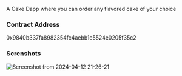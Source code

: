 A Cake Dapp where you can order any flavored cake of your choice

### Contract Address 
 
0x9840b337fa8982354fc4aebb1e5524e0205f35c2

### Screnshots

![Screenshot from 2024-04-12 21-26-21]()
